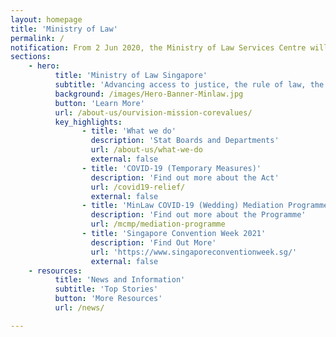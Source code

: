 ```yaml
---
layout: homepage
title: 'Ministry of Law'
permalink: /
notification: From 2 Jun 2020, the Ministry of Law Services Centre will operate from Mondays to Fridays, 8.30 -5pm (Last ticket will be issued at 4.30pm).<br>In line with the current safe distancing measures, we will limit the number of visitors to our Services Centre, even as all our services remain accessible to the public, with digital and call services as the primary modes of working. As we will be working on reduced staff strength, longer waiting time is expected at the Services Centre. Members of the public are therefore encouraged to use our <a href="https://www.mlaw.gov.sg/e-services/">e-services</a> to reach us or call 1800-2255 529. <br>If you and/or accompanying persons are unwell with flu-like symptoms, please refrain from visiting the Ministry of Law Services Centre. <br> For a list of legal support resources available during this period, click <a href="https://www.mlaw.gov.sg/news/announcements/legal-support-resources-available-to-members-of-the-public">here</a>. <br>If you are a law practice, please refer to this <a href="https://www.mlaw.gov.sg/news/announcements/advisory-for-law-practices-on-elevated-safe-distancing-measures">advisory</a> to see how these measures affect you.
sections:
    - hero:
          title: 'Ministry of Law Singapore'
          subtitle: 'Advancing access to justice, the rule of law, the economy and society through policy, law and services.'
          background: /images/Hero-Banner-Minlaw.jpg
          button: 'Learn More'
          url: /about-us/ourvision-mission-corevalues/
          key_highlights:
                - title: 'What we do'
                  description: 'Stat Boards and Departments'
                  url: /about-us/what-we-do
                  external: false
                - title: 'COVID-19 (Temporary Measures)'
                  description: 'Find out more about the Act'
                  url: /covid19-relief/
                  external: false
                - title: 'MinLaw COVID-19 (Wedding) Mediation Programme'
                  description: 'Find out more about the Programme'
                  url: /mcmp/mediation-programme
                - title: 'Singapore Convention Week 2021'
                  description: 'Find Out More'
                  url: 'https://www.singaporeconventionweek.sg/'
                  external: false
    - resources:
          title: 'News and Information'
          subtitle: 'Top Stories'
          button: 'More Resources'
          url: /news/

---
```

